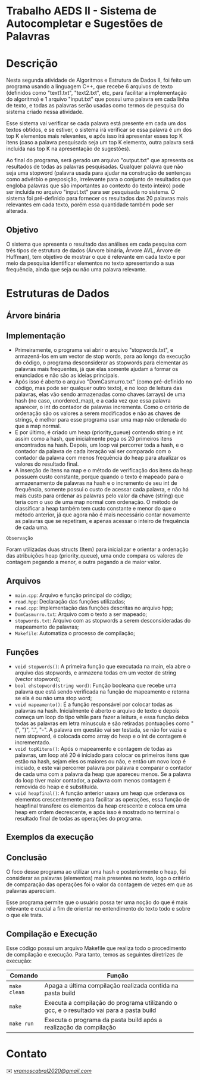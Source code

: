 # Trabalho AEDS II - Sistema de Autocompletar e Sugestões de Palavras

# Descrição

Nesta segunda atividade de Algoritmos e Estrutura de Dados II, foi feito um programa usando a linguagem C++, que recebe 6 arquivos de texto (definidos como "text1.txt", "text2.txt", etc, para facilitar a implementação do algoritmo) e 1 arquivo "input.txt" que possui uma palavra em cada linha de texto, e todas as palavras serão usadas como termos de pesquisa do sistema criado nessa atividade.

Esse sistema vai verificar se cada palavra está presente em cada um dos textos obtidos, e se estiver, o sistema irá verificar se essa palavra é um dos top K elementos mais relevantes, e após isso irá apresentar esses top K itens (caso a palavra pesquisada seja um top K elemento, outra palavra será incluída nas top K na apresentação de sugestões).

Ao final do programa, será gerado um arquivo "output.txt" que apresenta os resultados de todas as palavras pesquisadas. Qualquer palavra que não seja uma stopword (palavra usada para ajudar na construção de sentenças como advérbio e preposição, irrelevante para o conjunto de resultados que engloba palavras que são importantes ao contexto do texto inteiro) pode ser incluída no arquivo "input.txt" para ser pesquisada no sistema. O sistema foi pré-definido para fornecer os resultados das 20 palavras mais relevantes em cada texto, porém essa quantidade também pode ser alterada.

## Objetivo

O sistema que apresenta o resultado das análises em cada pesquisa com três tipos de estrutura de dados (Árvore binária, Árvore AVL, Árvore de Huffman), tem objetivo de mostrar o que é relevante em cada texto e por meio da pesquisa identificar elementos no texto apresentando a sua frequência, ainda que seja ou não uma palavra relevante.

# Estruturas de Dados

## Árvore binária



## Implementação

- Primeiramente, o programa vai abrir o arquivo "stopwords.txt", e armazená-los em um vector de stop words, para ao longo da execução do código, o programa desconsiderar as stopwords para elementar as palavras mais frequentes, já que elas somente ajudam a formar os enunciados e não são as ideias principais.
- Após isso é aberto o arquivo "DomCasmurro.txt" (como pré-definido no código, mas pode ser qualquer outro texto), e no loop de leitura das palavras, elas vão sendo armazenadas como chaves (arrays) de uma hash (no caso, unordered_map), e a cada vez que essa palavra aparecer, o int do contador de palavras incrementa. Como o critério de ordenação são os valores a serem modificados e não as chaves de strings, é melhor para esse programa usar uma map não ordenada do que a map normal.
- E por último, é criado um heap (priority_queue) contendo string e int assim como a hash, que inicialmente pega os 20 primeiros itens encontrados na hash. Depois, um loop vai percorrer toda a hash, e o contador da palavra de cada iteração vai ser comparado com o contador da palavra com menos frequência do heap para atualizar os valores do resultado final.
- A inserção de itens na map e o método de verificação dos itens da heap possuem custo constante, porque quando o texto é mapeado para o armazenamento de palavras na hash e o incremento de seu int de frequência, somente possui o custo de acessar cada palavra, e não há mais custo para ordenar as palavras pelo valor da chave (string) que teria com o uso de uma map normal com ordenação. O método de classificar a heap também tem custo constante e menor do que o método anterior, já que agora não é mais necessário contar novamente as palavras que se repetiram, e apenas acessar o inteiro de frequência de cada uma.

```Observação```

Foram utilizadas duas structs (Item) para inicializar e orientar a ordenação das atribuições heap (priority_queue), uma onde compara os valores de contagem pegando a menor, e outra pegando a de maior valor.
## Arquivos

* ```main.cpp```: Arquivo e função principal do código;
* ```read.hpp```: Declaração das funções utilizadas;
* ```read.cpp```: Implementação das funções descritas no arquivo hpp;
* ```DomCasmurro.txt```: Arquivo com o texto a ser mapeado;
* ```stopwords.txt```: Arquivo com as stopwords a serem desconsideradas do mapeamento de palavras;
* ```Makefile```: Automatiza o processo de compilação;

## Funções

* ```void stopwords()```: A primeira função que executada na main, ela abre o arquivo das stopwords, e armazena todas em um vector de string (vector<string> stopword);
* ```bool ehstopword(string word)```: Função booleana que recebe uma palavra que está sendo verificada na função de mapeamento e retorna se ela é ou não uma stop word;
* ```void mapeamento()```: É a função responsável por colocar todas as palavras na hash. Inicialmente é aberto o arquivo de texto e depois começa um loop do tipo while para fazer a leitura, e essa função deixa todas as palavras em letra mínuscula e são retiradas pontuações como "(", ")", ".", "-". A palavra em questão vai ser testada, se não for vazia e nem stopword, é colocada como array do heap e o int de contagem é incrementado.
* ```void topKitens()```: Após o mapeamento e contagem de todas as palavras, um loop até 20 é iniciado para colocar os primeiros itens que estão na hash, sejam eles os maiores ou não, e então um novo loop é iniciado, e este vai percorrer palavra por palavra e comparar o contador de cada uma com a palavra da heap que apareceu menos. Se a palavra do loop tiver maior contador, a palavra com menos contagem é removida do heap e é substituída.
* ```void heapfinal()```: A função anterior usava um heap que ordenava os elementos crescentemente para facilitar as operações, essa função de heapfinal transfere os elementos da heap crescente e coloca em uma heap em ordem decrescente, e após isso é mostrado no terminal o resultado final de todas as operações do programa.

## Exemplos da execução


## Conclusão

O foco desse programa ao utilizar uma hash e posteriormente o heap, foi considerar as palavras (elementos) mais presentes no texto, logo o critério de comparação das operações foi o valor da contagem de vezes em que as palavras apareciam.

Esse programa permite que o usuário possa ter uma noção do que é mais relevante e crucial a fim de orientar no entendimento do texto todo e sobre o que ele trata.

## Compilação e Execução

Esse código possui um arquivo Makefile que realiza todo o procedimento de compilação e execução. Para tanto, temos as seguintes diretrizes de execução:


| Comando                |  Função                                                                                           |                     
| -----------------------| ------------------------------------------------------------------------------------------------- |
|  `make clean`          | Apaga a última compilação realizada contida na pasta build                                        |
|  `make`                | Executa a compilação do programa utilizando o gcc, e o resultado vai para a pasta build           |
|  `make run`            | Executa o programa da pasta build após a realização da compilação                                 |


# Contato

✉️ <i>vramoscabral2020@gmail.com</i>
